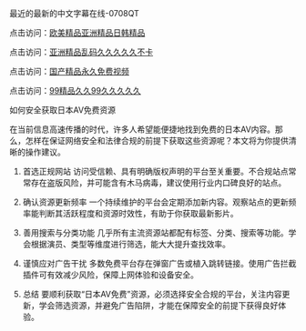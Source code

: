 最近的最新的中文字幕在线-0708QT

点击访问：<a href="https://gfd-5xg.pages.dev/">欧美精品亚洲精品日韩精品</a>

点击访问：<a href="https://heiliaoxqkkct.pages.dev">亚洲精品乱码久久久久久不卡</a>

点击访问：<a href="https://heiliaoe8ajia.pages.dev">国产精品永久免费视频</a>

点击访问：<a href="https://bered.pages.dev/">99精品久久99久久久久久</a>

如何安全获取日本AV免费资源

在当前信息高速传播的时代，许多人希望能便捷地找到免费的日本AV内容。那么，怎样在保证网络安全和法律合规的前提下获取这些资源呢？本文将为你提供清晰的操作建议。

1. 首选正规网站
访问受信赖、具有明确版权声明的平台至关重要。不合规站点常常存在盗版风险，并可能含有木马病毒，建议使用行业内口碑良好的站点。

2. 确认资源更新频率
一个持续维护的平台会定期添加新内容。观察站点的更新频率能判断其活跃程度和资源时效性，有助于你获取最新影片。

3. 善用搜索与分类功能
几乎所有主流资源站都配有标签、分类、搜索等功能。学会根据演员、类型等维度进行筛选，能大大提升查找效率。

4. 谨慎应对广告干扰
多数免费平台存在弹窗广告或植入跳转链接。使用广告拦截插件可有效减少风险，保障上网体验和设备安全。

5. 总结
要顺利获取“日本AV免费”资源，必须选择安全合规的平台，关注内容更新，学会筛选资源，并避免广告陷阱，才能在保障安全的前提下获得良好体验。

<span style="display:none;">[Canonical link]( https://github.com/eee070825/147853 ）</span>
